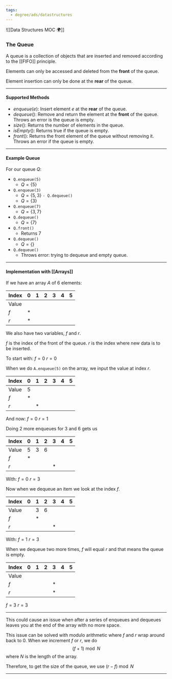 ```yaml
---
tags:
  - degree/ads/datastructures
---
```

![[Data Structures MOC 🌍]]

### The Queue

A queue is a collection of objects that are inserted and removed according to the [[FIFO]] principle.

Elements can only be accessed and deleted from the **front** of the queue.

Element insertion can only be done at the **rear** of the queue.

---
#### Supported Methods
- $enqueue(e)$: Insert element $e$ at the **rear** of the queue.
- $dequeue()$: Remove and return the element at the **front** of the queue. Throws an error is the queue is empty.
- $size()$: Returns the number of elements in the queue.
- $isEmpty()$: Returns true if the queue is empty.
- $front()$: Returns the front element of the queue without removing it. Throws an error if the queue is empty.
---
#### Example Queue
For our queue $Q$:

- `Q.enqueue(5)`
	- $Q=\left\{5\right\}$
- `Q.enqueue(3)`
	- $Q=\left\{5, 3\right\}$
`- Q.dequeue()`
	- $Q=\left\{3\right\}$
- `Q.enqueue(7)`
	- $Q=\left\{3, 7\right\}$
- `Q.dequeue()`
	- $Q=\left\{7\right\}$
- `Q.front()`
	- Returns $7$
- `Q.dequeue()`
	- $Q=\left\{\right\}$
- `Q.dequeue()`
	- Throws error: trying to dequeue and empty queue.

---
#### Implementation with [[Arrays]]

If we have an array $A$ of 6 elements:

|Index|0|1|2|3|4|5|
|-|-|-|-|-|-|-|
|Value| | | | | | |
|$f$|\*| | | | | |
|$r$|\*| | | | | |

We also have two variables, $f$ and $r$.

$f$ is the index of the front of the queue.
$r$ is the index where new data is to be inserted.

To start with:
$f=0$
$r=0$

When we do `A.enqueue(5)` on the array, we input the value at index $r$.

|Index|0|1|2|3|4|5|
|-|-|-|-|-|-|-|
|Value|5| | | | | |
|$f$|\*| | | | | |
|$r$||\*| | | | |

And now:
$f=0$
$r=1$

Doing 2 more enqueues for $3$ and $6$ gets us

|Index|0|1|2|3|4|5|
|-|-|-|-|-|-|-|
|Value|5|3|6| | | |
|$f$|\*| | | | | |
|$r$||| |\*| | |

With:
$f=0$
$r=3$

Now when we dequeue an item we look at the index $f$.

|Index|0|1|2|3|4|5|
|-|-|-|-|-|-|-|
|Value||3|6| | | |
|$f$||\*| | | | |
|$r$||| |\*| | |

With:
$f=1$
$r=3$

When we dequeue two more times, $f$ will equal $r$ and that means the queue is empty.

|Index|0|1|2|3|4|5|
|-|-|-|-|-|-|-|
|Value|||| | | |
|$f$||| |\*| | |
|$r$||| |\*| | |

$f=3$
$r=3$

---
This could cause an issue when after a series of enqueues and dequeues leaves you at the end of the array with no more space.

This issue can be solved with modulo arithmetic where $f$ and $r$ wrap around back to $0$.
When we increment $f$ or $r$, we do
$$(f+1)\bmod N$$
where $N$ is the length of the array.

Therefore, to get the size of the queue, we use $(r-f)\bmod N$

---
